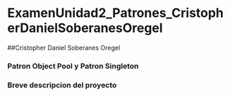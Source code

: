 # ExamenUnidad2_Patrones_CristopherDanielSoberanesOregel

##Cristopher Daniel Soberanes Oregel
### Patron Object Pool y Patron Singleton
### Breve descripcion del proyecto
